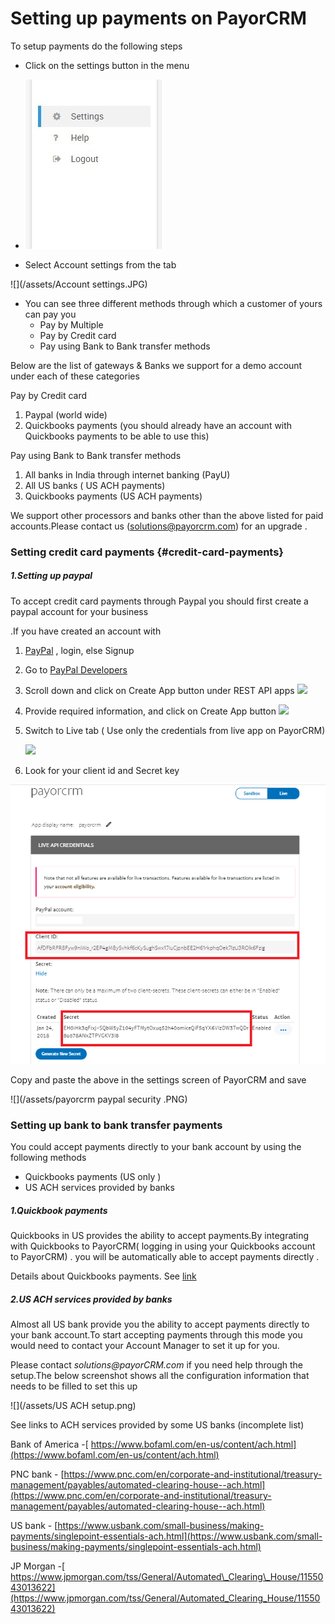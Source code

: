 # Setting up payments on PayorCRM

To setup payments do the following steps

* Click on the settings button in the menu
* ![](/assets/settings.JPG)

* Select Account settings from the tab

![](/assets/Account settings.JPG)

* You can see three different methods through which a customer of yours can pay you
  * Pay by Multiple
  * Pay by Credit card
  * Pay using Bank to Bank transfer methods

Below are the list of gateways & Banks we support for a demo account under each of these categories

Pay by Credit card

1. Paypal \(world wide\)
2. Quickbooks payments \(you should already have an account with Quickbooks payments to be able to use this\)

Pay using Bank to Bank transfer methods

1. All banks in India through internet banking \(PayU\)
2. All US banks \( US ACH payments\)
3. Quickbooks payments \(US ACH payments\)

We support other processors and banks other than the above listed for paid accounts.Please contact us \(solutions@payorcrm.com\) for an upgrade .

### Setting credit card payments {#credit-card-payments}

##### 1.Setting up paypal

To accept credit card payments through Paypal you should first create a paypal account for your business

.If you have created an account with

1. [PayPal](https://www.paypal.com/) , login, else Signup
2. Go to [PayPal Developers](https://developer.paypal.com/)
3. Scroll down and click on Create App button under REST API apps
   ![](https://snappy.appypie.com/ckeditor/plugins/imageuploader/uploads//4269e5a11.png)
4. Provide required information, and click on Create App button
   ![](https://snappy.appypie.com/ckeditor/plugins/imageuploader/uploads//427e3800f.png)
5. Switch to Live tab  \( Use only the credentials from live app on PayorCRM\)

   ![](https://snappy.appypie.com/ckeditor/plugins/imageuploader/uploads//428efd80c.png)

6. Look for your client id and Secret key

![](/assets/paypal-securitykey.png)

Copy and paste the above in the settings screen of PayorCRM and save

![](/assets/payorcrm paypal security .PNG)

### Setting up bank to bank transfer payments

You could  accept payments directly to your bank account by using the following methods

* Quickbooks payments \(US only \)
* US ACH services provided by banks 

##### 1.Quickbook payments

Quickbooks in US provides the ability to accept payments.By integrating with Quickbooks to PayorCRM\( logging in using your Quickbooks account to PayorCRM\) . you will be automatically able to accept payments directly .

Details about Quickbooks payments. See [link ](https://quickbooks.intuit.com/payments/)

##### 2.US ACH services provided by banks

Almost all US bank provide you the ability to accept payments directly to your bank account.To start accepting payments through this mode you would need to contact your Account Manager to set it up for you.

Please contact _solutions@payorCRM.com_ if you need help through the setup.The below screenshot shows all the configuration information that needs to be filled to set this up

![](/assets/US ACH setup.png)

See links to ACH services provided by some US banks \(incomplete list\)

Bank of America -[ https://www.bofaml.com/en-us/content/ach.html](https://www.bofaml.com/en-us/content/ach.html)

PNC bank - [https://www.pnc.com/en/corporate-and-institutional/treasury-management/payables/automated-clearing-house--ach.html](https://www.pnc.com/en/corporate-and-institutional/treasury-management/payables/automated-clearing-house--ach.html)

US bank - [https://www.usbank.com/small-business/making-payments/singlepoint-essentials-ach.html](https://www.usbank.com/small-business/making-payments/singlepoint-essentials-ach.html)

JP Morgan -[ https://www.jpmorgan.com/tss/General/Automated\_Clearing\_House/1155043013622](https://www.jpmorgan.com/tss/General/Automated_Clearing_House/1155043013622)

